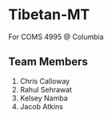 # Tibetan-MT
For COMS 4995 @ Columbia


## Team Members
1. Chris Calloway
2. Rahul Sehrawat
3. Kelsey Namba
4. Jacob Atkins



